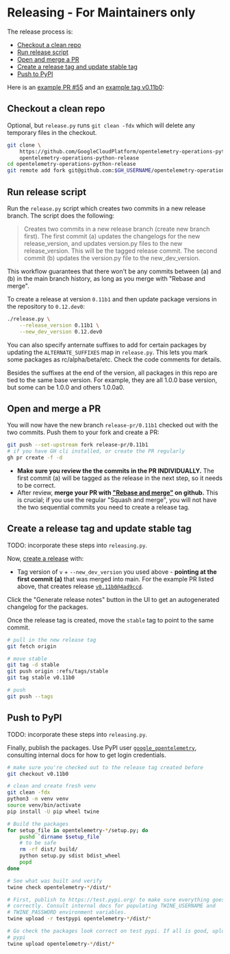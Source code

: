 Releasing - For Maintainers only <!-- omit in toc --> 
================

The release process is:

- [Checkout a clean repo](#checkout-a-clean-repo)
- [Run release script](#run-release-script)
- [Open and merge a PR](#open-and-merge-a-pr)
- [Create a release tag and update stable tag](#create-a-release-tag-and-update-stable-tag)
- [Push to PyPI](#push-to-pypi)

Here is an [example PR
#55](<https://github.com/GoogleCloudPlatform/opentelemetry-operations-python/pull/55>)
and an [example tag
v0.11b0](https://github.com/GoogleCloudPlatform/opentelemetry-operations-python/releases/tag/v0.11b0):

## Checkout a clean repo

Optional, but `release.py` runs `git clean -fdx` which will delete any temporary
files in the checkout.

```bash
git clone \
    https://github.com/GoogleCloudPlatform/opentelemetry-operations-python.git \
    opentelemetry-operations-python-release
cd opentelemetry-operations-python-release
git remote add fork git@github.com:$GH_USERNAME/opentelemetry-operations-python.git
```

## Run release script

Run the `release.py` script which creates two commits in a new release
branch. The script does the following:

> Creates two commits in a new release branch (create new branch first). The first
> commit (a) updates the changelogs for the new release_version, and updates
> version.py files to the new release_version. This will be the tagged release
> commit. The second commit (b) updates the version.py file to the
> new_dev_version.

This workflow guarantees that there won't be any commits between (a) and (b)
in the main branch history, as long as you merge with "Rebase and merge".

To create a release at version `0.11b1` and then update package versions in
the repository to `0.12.dev0`:

```bash
./release.py \
    --release_version 0.11b1 \
    --new_dev_version 0.12.dev0
```

You can also specify anternate suffixes to add for certain packages by
updating the `ALTERNATE_SUFFIXES` map in `release.py`. This lets you mark
some packages as rc/alpha/beta/etc. Check the code comments for details.

Besides the suffixes at the end of the version, all packages in this repo are
tied to the same base version. For example, they are all 1.0.0 base version,
but some can be 1.0.0 and others 1.0.0a0.

## Open and merge a PR



You will now have the new branch `release-pr/0.11b1` checked out with the two
commits. Push them to your fork and create a PR:

```bash
git push --set-upstream fork release-pr/0.11b1
# if you have GH cli installed, or create the PR regularly
gh pr create -f -d
```

- **Make sure you review the the commits in the PR INDIVIDUALLY.** The first
commit (a) will be tagged as the release in the next step, so it needs to be
correct.
- After review, **merge your PR with ["Rebase and
merge"](https://docs.github.com/en/github/collaborating-with-issues-and-pull-requests/about-pull-request-merges#rebase-and-merge-your-pull-request-commits)
on github.** This is crucial; if you use the regular "Squash and merge", you
will not have the two sequential commits you need to create a release tag.

## Create a release tag and update stable tag

TODO: incorporate these steps into `releasing.py`.

Now, [create a
release](https://github.com/GoogleCloudPlatform/opentelemetry-operations-python/releases/new)
with:

- Tag version of `v` + `--new_dev_version` you used above -
**pointing at the first commit (a)** that was merged into main. For the
example PR listed above, that creates release
[`v0.11b0@4ad9ccd`](https://github.com/GoogleCloudPlatform/opentelemetry-operations-python/releases/tag/v0.11b0).

Click the "Generate release notes" button in the UI to get an autogenerated changelog for the packages.

Once the release tag is created, move the `stable` tag to point to the same
commit.

```bash
# pull in the new release tag
git fetch origin

# move stable
git tag -d stable
git push origin :refs/tags/stable
git tag stable v0.11b0

# push
git push --tags
```

## Push to PyPI

TODO: incorporate these steps into `releasing.py`.

Finally, publish the packages. Use PyPI user
[`google_opentelemetry`](https://pypi.org/user/google_opentelemetry/),
consulting internal docs for how to get login credentials.

```bash
# make sure you're checked out to the release tag created before
git checkout v0.11b0

# clean and create fresh venv
git clean -fdx
python3 -m venv venv
source venv/bin/activate
pip install -U pip wheel twine

# Build the packages
for setup_file in opentelemetry-*/setup.py; do
    pushd `dirname $setup_file`
    # to be safe
    rm -rf dist/ build/
    python setup.py sdist bdist_wheel
    popd
done

# See what was built and verify
twine check opentelemetry-*/dist/*

# First, publish to https://test.pypi.org/ to make sure everything goes
# correctly. Consult internal docs for populating TWINE_USERNAME and
# TWINE_PASSWORD environment variables.
twine upload -r testpypi opentelemetry-*/dist/*

# Go check the packages look correct on test pypi. If all is good, upload to
# pypi
twine upload opentelemetry-*/dist/*
```
